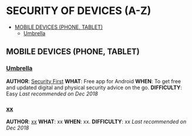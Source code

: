 # SECURITY OF DEVICES (A-Z)

* [MOBILE DEVICES (PHONE, TABLET)](#mobile-devices-phone-tablet)
  * [Umbrella](#umbrella)

## MOBILE DEVICES (PHONE, TABLET)
### **[Umbrella](https://secfirst.org/umbrella/)** 
**AUTHOR**: [Security First](https://secfirst.org/about/)
**WHAT**: Free app for Android 
**WHEN**: To get free and updated digital and physical security advice on the go. 
**DIFFICULTY**: Easy 
*Last recommended on Dec 2018*

### **[xx](#)** 
**AUTHOR**: [xx](#)
**WHAT**: xx
**WHEN**: xx. 
**DIFFICULTY**: xx 
*Last recommended on Dec 2018*
